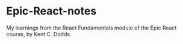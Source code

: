 # Epic-React-notes
 My learnings from the React Fundamentals module of the Epic React course, by Kent C. Dodds. 
